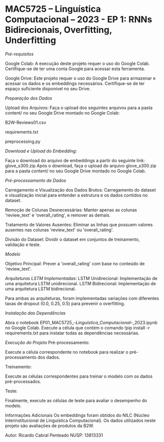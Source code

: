 # MAC5725 – Linguística Computacional – 2023 - EP 1: RNNs Bidirecionais, Overfitting, Underfitting

*Pré-requisitos*

Google Colab: A execução deste projeto requer o uso do Google Colab. Certifique-se de ter uma conta Google para acessar esta ferramenta.

Google Drive: Este projeto requer o uso do Google Drive para armazenar e acessar os dados e os embeddings necessários. Certifique-se de ter espaço suficiente disponível no seu Drive.

*Preparação dos Dados*

Upload dos Arquivos: Faça o upload dos seguintes arquivos para a pasta content/ no seu Google Drive montado no Google Colab:

B2W-Reviews01.csv

requirements.txt

preprocessing.py

*Download e Upload do Embedding:*

Faça o download do arquivo de embeddings a partir do seguinte link: glove_s300.zip
Após o download, faça o upload do arquivo glove_s300.zip para a pasta content/ no seu Google Drive montado no Google Colab.

*Pré-processamento de Dados*

Carregamento e Visualização dos Dados Brutos: Carregamento do dataset e visualização inicial para entender a estrutura e os dados contidos no dataset.

Remoção de Colunas Desnecessárias: Manter apenas as colunas 'review_text' e 'overall_rating', e remover as demais.

Tratamento de Valores Ausentes: Eliminar as linhas que possuem valores ausentes nas colunas 'review_text' ou 'overall_rating'.

Divisão do Dataset: Dividir o dataset em conjuntos de treinamento, validação e teste.


*Modelo*

Objetivo Principal:
Prever a 'overall_rating' com base no conteúdo de 'review_text'.


*Arquiteturas LSTM Implementadas:*
LSTM Unidirecional: Implementação de uma arquitetura LSTM unidirecional.
LSTM Bidirecional: Implementação de uma arquitetura LSTM bidirecional.

Para ambas as arquiteturas, foram implementadas variações com diferentes taxas de dropout (0.0, 0.25, 0.5) para prevenir o overfitting.

*Instalação das Dependências*

Abra o notebook EP01_MAC5725_–_Linguística_Computacional_–_2023.ipynb no Google Colab.
Execute a célula que contém o comando !pip install -r requirements.txt para instalar todas as dependências necessárias.


*Execução do Projeto*
Pré-processamento:

Execute a célula correspondente no notebook para realizar o pré-processamento dos dados.

Treinamento:

Execute as células correspondentes para treinar o modelo com os dados pré-processados.

Teste:

Finalmente, execute as células de teste para avaliar o desempenho do modelo.


Informações Adicionais
Os embeddings foram obtidos do NILC (Núcleo Interinstitucional de Linguística Computacional).
Os dados utilizados neste projeto são avaliações de produtos da B2W.

Autor: Ricardo Cabral Penteado
NUSP: 13813331
